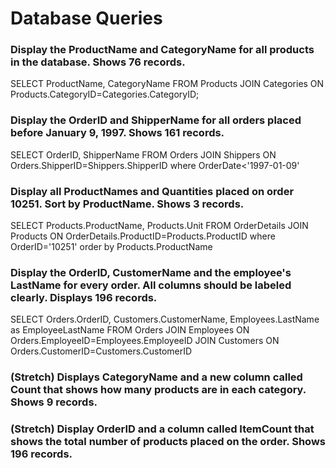 # Database Queries

### Display the ProductName and CategoryName for all products in the database. Shows 76 records.

SELECT ProductName, CategoryName
FROM Products
JOIN Categories ON Products.CategoryID=Categories.CategoryID;

### Display the OrderID and ShipperName for all orders placed before January 9, 1997. Shows 161 records.

SELECT OrderID, ShipperName
FROM Orders
JOIN Shippers ON Orders.ShipperID=Shippers.ShipperID
where OrderDate<'1997-01-09'

### Display all ProductNames and Quantities placed on order 10251. Sort by ProductName. Shows 3 records.

SELECT Products.ProductName, Products.Unit
FROM OrderDetails
JOIN Products ON OrderDetails.ProductID=Products.ProductID
where OrderID='10251'
order by Products.ProductName

### Display the OrderID, CustomerName and the employee's LastName for every order. All columns should be labeled clearly. Displays 196 records.

SELECT Orders.OrderID, Customers.CustomerName, Employees.LastName as EmployeeLastName
FROM Orders
JOIN Employees ON Orders.EmployeeID=Employees.EmployeeID
JOIN Customers ON Orders.CustomerID=Customers.CustomerID

### (Stretch)  Displays CategoryName and a new column called Count that shows how many products are in each category. Shows 9 records.

### (Stretch) Display OrderID and a  column called ItemCount that shows the total number of products placed on the order. Shows 196 records. 